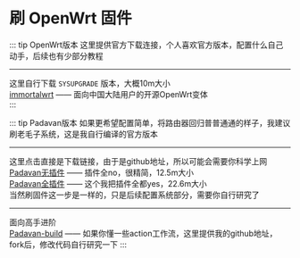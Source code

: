 # 刷 OpenWrt 固件

::: tip OpenWrt版本
这里提供官方下载连接，个人喜欢官方版本，配置什么自己动手，后续也有少部分教程<br>
<hr>

这里自行下载 `SYSUPGRADE` 版本，大概10m大小<br>
[immortalwrt](https://firmware-selector.immortalwrt.org/?version=23.05.4&target=ramips%2Fmt7621&id=jdcloud_re-sp-01b) —— 面向中国大陆用户的开源OpenWrt变体<br>
:::

::: tip Padavan版本
如果更希望配置简单，将路由器回归普普通通的样子，我建议刷老毛子系统，这是我自行编译的官方版本<br>
<hr>

这里点击直接是下载链接，由于是github地址，所以可能会需要你科学上网<br>
[Padavan无插件](https://github.com/SWKende/Padavan-build/actions/runs/11182041107/artifacts/2016371629) —— 插件全no，很精简，12.5m大小<br>
[Padavan全插件](https://github.com/SWKende/Padavan-build/actions/runs/11182517320/artifacts/2016535333) —— 这个我把插件全都yes，22.6m大小<br>
当然刷固件这一步是一样的，只是后续配置系统部分，需要你自行研究了<br>
<hr>

面向高手进阶<br>
[Padavan-build](https://github.com/SWKende/Padavan-build) —— 如果你懂一些action工作流，这里提供我的github地址，fork后，修改代码自行研究一下
:::